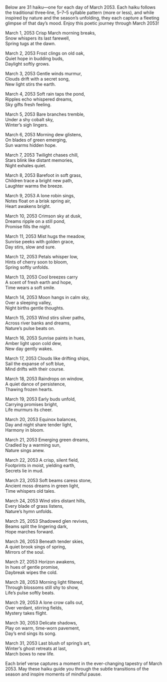 Below are 31 haiku—one for each day of March 2053. Each haiku follows the traditional three‐line, 5–7–5 syllable pattern (more or less), and while inspired by nature and the season’s unfolding, they each capture a fleeting glimpse of that day’s mood. Enjoy this poetic journey through March 2053!

March 1, 2053
Crisp March morning breaks,  
Snow whispers its last farewell,  
Spring tugs at the dawn.

March 2, 2053
Frost clings on old oak,  
Quiet hope in budding buds,  
Daylight softly grows.

March 3, 2053
Gentle winds murmur,  
Clouds drift with a secret song,  
New light stirs the earth.

March 4, 2053
Soft rain taps the pond,  
Ripples echo whispered dreams,  
Sky gifts fresh feeling.

March 5, 2053
Bare branches tremble,  
Under a shy cobalt sky,  
Winter’s sigh lingers.

March 6, 2053
Morning dew glistens,  
On blades of green emerging,  
Sun warms hidden hope.

March 7, 2053
Twilight chases chill,  
Stars blink like distant memories,  
Night exhales quiet.

March 8, 2053
Barefoot in soft grass,  
Children trace a bright new path,  
Laughter warms the breeze.

March 9, 2053
A lone robin sings,  
Notes float on a brisk spring air,  
Heart awakens bright.

March 10, 2053
Crimson sky at dusk,  
Dreams ripple on a still pond,  
Promise fills the night.

March 11, 2053
Mist hugs the meadow,  
Sunrise peeks with golden grace,  
Day stirs, slow and sure.

March 12, 2053
Petals whisper low,  
Hints of cherry soon to bloom,  
Spring softly unfolds.

March 13, 2053
Cool breezes carry  
A scent of fresh earth and hope,  
Time wears a soft smile.

March 14, 2053
Moon hangs in calm sky,  
Over a sleeping valley,  
Night births gentle thoughts.

March 15, 2053
Wind stirs silver paths,  
Across river banks and dreams,  
Nature’s pulse beats on.

March 16, 2053
Sunrise paints in hues,  
Amber light upon cold dew,  
New day gently wakes.

March 17, 2053
Clouds like drifting ships,  
Sail the expanse of soft blue,  
Mind drifts with their course.

March 18, 2053
Raindrops on window,  
A quiet dance of persistence,  
Thawing frozen hearts.

March 19, 2053
Early buds unfold,  
Carrying promises bright,  
Life murmurs its cheer.

March 20, 2053
Equinox balances,  
Day and night share tender light,  
Harmony in bloom.

March 21, 2053
Emerging green dreams,  
Cradled by a warming sun,  
Nature sings anew.

March 22, 2053
A crisp, silent field,  
Footprints in moist, yielding earth,  
Secrets lie in mud.

March 23, 2053
Soft beams caress stone,  
Ancient moss dreams in green light,  
Time whispers old tales.

March 24, 2053
Wind stirs distant hills,  
Every blade of grass listens,  
Nature’s hymn unfolds.

March 25, 2053
Shadowed glen revives,  
Beams split the lingering dark,  
Hope marches forward.

March 26, 2053
Beneath tender skies,  
A quiet brook sings of spring,  
Mirrors of the soul.

March 27, 2053
Horizon awakens,  
In hues of gentle promise,  
Daybreak wipes the cold.

March 28, 2053
Morning light filtered,  
Through blossoms still shy to show,  
Life’s pulse softly beats.

March 29, 2053
A lone crow calls out,  
Over verdant, stirring fields,  
Mystery takes flight.

March 30, 2053
Delicate shadows,  
Play on warm, time-worn pavement,  
Day’s end sings its song.

March 31, 2053
Last blush of spring’s art,  
Winter’s ghost retreats at last,  
March bows to new life.

Each brief verse captures a moment in the ever-changing tapestry of March 2053. May these haiku guide you through the subtle transitions of the season and inspire moments of mindful pause.
